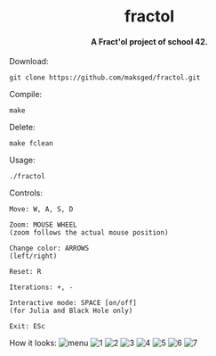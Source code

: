 <h1 align="center">fractol</h1>

<h4 align="center">A Fract'ol project of school 42.</h4>

Download:

    git clone https://github.com/maksged/fractol.git

Compile:

    make
    
Delete:

    make fclean
    
Usage:

    ./fractol

Controls:

```
Move: W, A, S, D

Zoom: MOUSE WHEEL
(zoom follows the actual mouse position)

Change color: ARROWS
(left/right)

Reset: R

Iterations: +, -

Interactive mode: SPACE [on/off]
(for Julia and Black Hole only)

Exit: ESc
```

How it looks:
![menu](https://github.com/maksged/fractol/blob/master/Img/menu.png)
![1](https://github.com/maksged/fractol/blob/master/Img/1.png)
![2](https://github.com/maksged/fractol/blob/master/Img/2.png)
![3](https://github.com/maksged/fractol/blob/master/Img/3.png)
![4](https://github.com/maksged/fractol/blob/master/Img/4.png)
![5](https://github.com/maksged/fractol/blob/master/Img/5.png)
![6](https://github.com/maksged/fractol/blob/master/Img/6.png)
![7](https://github.com/maksged/fractol/blob/master/Img/7.png)
